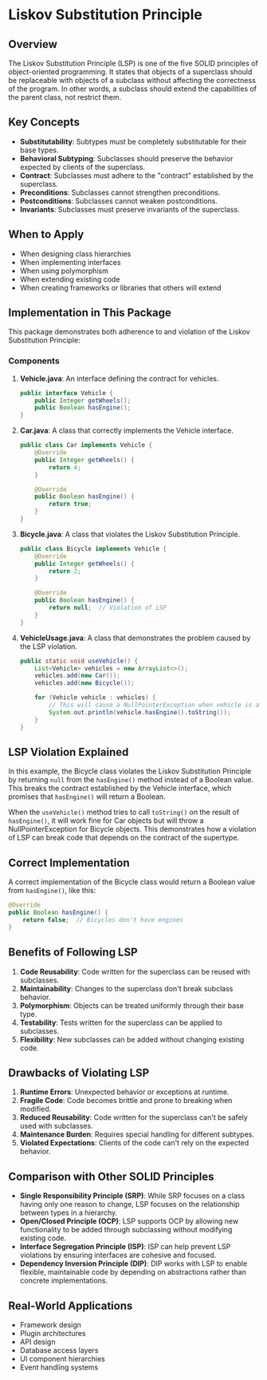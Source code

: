 # Liskov Substitution Principle

## Overview
The Liskov Substitution Principle (LSP) is one of the five SOLID principles of object-oriented programming. It states that objects of a superclass should be replaceable with objects of a subclass without affecting the correctness of the program. In other words, a subclass should extend the capabilities of the parent class, not restrict them.

## Key Concepts
- **Substitutability**: Subtypes must be completely substitutable for their base types.
- **Behavioral Subtyping**: Subclasses should preserve the behavior expected by clients of the superclass.
- **Contract**: Subclasses must adhere to the "contract" established by the superclass.
- **Preconditions**: Subclasses cannot strengthen preconditions.
- **Postconditions**: Subclasses cannot weaken postconditions.
- **Invariants**: Subclasses must preserve invariants of the superclass.

## When to Apply
- When designing class hierarchies
- When implementing interfaces
- When using polymorphism
- When extending existing code
- When creating frameworks or libraries that others will extend

## Implementation in This Package

This package demonstrates both adherence to and violation of the Liskov Substitution Principle:

### Components
1. **Vehicle.java**: An interface defining the contract for vehicles.
   ```java
   public interface Vehicle {
       public Integer getWheels();
       public Boolean hasEngine();
   }
   ```

2. **Car.java**: A class that correctly implements the Vehicle interface.
   ```java
   public class Car implements Vehicle {
       @Override
       public Integer getWheels() {
           return 4;
       }

       @Override
       public Boolean hasEngine() {
           return true;
       }
   }
   ```

3. **Bicycle.java**: A class that violates the Liskov Substitution Principle.
   ```java
   public class Bicycle implements Vehicle {
       @Override
       public Integer getWheels() {
           return 2;
       }

       @Override
       public Boolean hasEngine() {
           return null;  // Violation of LSP
       }
   }
   ```

4. **VehicleUsage.java**: A class that demonstrates the problem caused by the LSP violation.
   ```java
   public static void useVehicle() {
       List<Vehicle> vehicles = new ArrayList<>();
       vehicles.add(new Car());
       vehicles.add(new Bicycle());

       for (Vehicle vehicle : vehicles) {
           // This will cause a NullPointerException when vehicle is a Bicycle
           System.out.println(vehicle.hasEngine().toString());
       }
   }
   ```

## LSP Violation Explained
In this example, the Bicycle class violates the Liskov Substitution Principle by returning `null` from the `hasEngine()` method instead of a Boolean value. This breaks the contract established by the Vehicle interface, which promises that `hasEngine()` will return a Boolean.

When the `useVehicle()` method tries to call `toString()` on the result of `hasEngine()`, it will work fine for Car objects but will throw a NullPointerException for Bicycle objects. This demonstrates how a violation of LSP can break code that depends on the contract of the supertype.

## Correct Implementation
A correct implementation of the Bicycle class would return a Boolean value from `hasEngine()`, like this:
```java
@Override
public Boolean hasEngine() {
    return false;  // Bicycles don't have engines
}
```

## Benefits of Following LSP
1. **Code Reusability**: Code written for the superclass can be reused with subclasses.
2. **Maintainability**: Changes to the superclass don't break subclass behavior.
3. **Polymorphism**: Objects can be treated uniformly through their base type.
4. **Testability**: Tests written for the superclass can be applied to subclasses.
5. **Flexibility**: New subclasses can be added without changing existing code.

## Drawbacks of Violating LSP
1. **Runtime Errors**: Unexpected behavior or exceptions at runtime.
2. **Fragile Code**: Code becomes brittle and prone to breaking when modified.
3. **Reduced Reusability**: Code written for the superclass can't be safely used with subclasses.
4. **Maintenance Burden**: Requires special handling for different subtypes.
5. **Violated Expectations**: Clients of the code can't rely on the expected behavior.

## Comparison with Other SOLID Principles
- **Single Responsibility Principle (SRP)**: While SRP focuses on a class having only one reason to change, LSP focuses on the relationship between types in a hierarchy.
- **Open/Closed Principle (OCP)**: LSP supports OCP by allowing new functionality to be added through subclassing without modifying existing code.
- **Interface Segregation Principle (ISP)**: ISP can help prevent LSP violations by ensuring interfaces are cohesive and focused.
- **Dependency Inversion Principle (DIP)**: DIP works with LSP to enable flexible, maintainable code by depending on abstractions rather than concrete implementations.

## Real-World Applications
- Framework design
- Plugin architectures
- API design
- Database access layers
- UI component hierarchies
- Event handling systems
